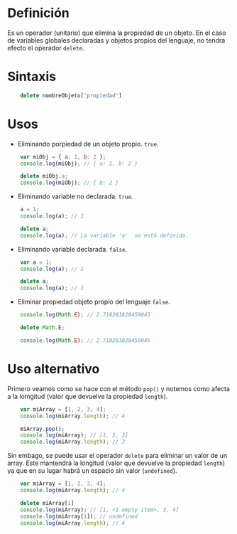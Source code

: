 # 

# Definición
Es un operador (unitario) que elimina la propiedad de un objeto. En el caso de variables globales declaradas y objetos propios del lenguaje, no tendra efecto el operador ```delete```.

# Sintaxis

```js
    delete nombreObjeto['propiedad']
```

# Usos
- Eliminando porpiedad de un objeto propio. ```true```.

```js
    var miObj = { a: 1, b: 2 };
    console.log(miObj); // { a: 1, b: 2 }

    delete miObj.a;
    console.log(miObj); // { b: 2 }
```

- Eliminando variable no declarada. ```true```.

```js
    a = 1;
    console.log(a); // 1

    delete a;
    console.log(a); // La variable 'a'  no está definida.
```

- Eliminando variable declarada. ```false```.

```js
    var a = 1;
    console.log(a); // 1

    delete a;
    console.log(a); // 1
```

- Eliminar propiedad objeto propio del lenguaje ```false```.

```js
    console.log(Math.E); // 2.718281828459045

    delete Math.E;

    console.log(Math.E); // 2.718281828459045
```

# Uso alternativo
Primero veamos como se hace con el método ```pop()``` y notemos como afecta a la lomgitud (valor que devuelve la propiedad ```length```).

```js
    var miArray = [1, 2, 3, 4];
    console.log(miArray.length); // 4

    miArray.pop();
    console.log(miArray); // [1, 2, 3]
    console.log(miArray.length); // 3
```

Sin embago, se puede usar el operador ```delete``` para eliminar un valor de un array. Este mantendrá la longitud (valor que devuelve la propiedad ```length```) ya que en su lugar habrá un espacio sin valor (```undefined```).

```js
    var miArray = [1, 2, 3, 4];
    console.log(miArray.length); // 4

    delete miArray[1]
    console.log(miArray); // [1, <1 empty item>, 3, 4]
    console.log(miArray[1]); // undefined
    console.log(miArray.length); // 4
```